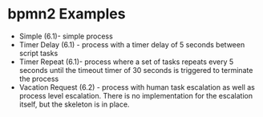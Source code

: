 # bpmn2 Examples

* Simple (6.1)- simple process
* Timer Delay (6.1) - process with a timer delay of 5 seconds between script tasks
* Timer Repeat (6.1)- process where a set of tasks repeats every 5 seconds until the timeout timer of 30 seconds is triggered to terminate the process
* Vacation Request (6.2) - process with human task escalation as well as process level escalation.  There is no implementation for the escalation itself, but the skeleton is in place.
